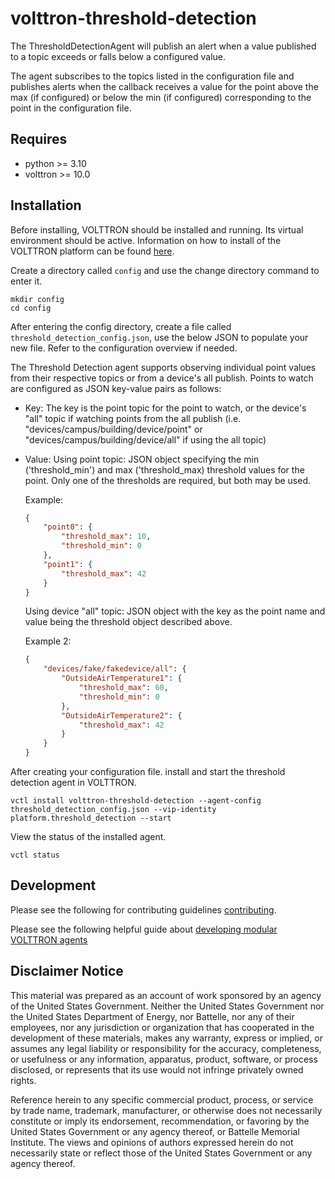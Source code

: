 # volttron-threshold-detection

The ThresholdDetectionAgent will publish an alert when a value published to a topic exceeds or falls below a configured
value.

The agent subscribes to the topics listed in the configuration file and publishes alerts when the callback receives a
value for the point above the max (if configured) or below the min (if configured) corresponding to the point in the
configuration file.

## Requires

* python >= 3.10
* volttron >= 10.0

## Installation

Before installing, VOLTTRON should be installed and running.  Its virtual environment should be active.
Information on how to install of the VOLTTRON platform can be found
[here](https://github.com/eclipse-volttron/volttron-core).

Create a directory called `config` and use the change directory command to enter it.

```shell
mkdir config
cd config
```

After entering the config directory, create a file called `threshold_detection_config.json`, use the below JSON to populate your new file. Refer to the configuration overview if needed.

The Threshold Detection agent supports observing individual point values from their respective topics or from a device's
    all publish.  Points to watch are configured as JSON key-value pairs as follows:

* Key:  The key is the point topic for the point to watch, or the device's "all" topic if watching points from the all
publish (i.e. "devices/campus/building/device/point" or "devices/campus/building/device/all" if using the all topic)

* Value:  Using point topic: JSON object specifying the min ('threshold_min') and max ('threshold_max) threshold values
for the point.  Only one of the thresholds are required, but both may be used.

    Example:

    ```json
    {
        "point0": {
            "threshold_max": 10,
            "threshold_min": 0
        },
        "point1": {
            "threshold_max": 42
        }
    }
    ```

    Using device "all" topic:  JSON object with the key as the point name and value being the threshold object described
    above.

    Example 2:

    ```json
    {
        "devices/fake/fakedevice/all": {
            "OutsideAirTemperature1": {
                "threshold_max": 60,
                "threshold_min": 0
            },
            "OutsideAirTemperature2": {
                "threshold_max": 42
            }
        }
    }
    ```

After creating your configuration file. install and start the threshold detection agent in VOLTTRON.

```shell
vctl install volttron-threshold-detection --agent-config threshold_detection_config.json --vip-identity platform.threshold_detection --start
```

View the status of the installed agent.

```shell
vctl status
```

## Development

Please see the following for contributing guidelines [contributing](https://github.com/eclipse-volttron/volttron-core/blob/develop/CONTRIBUTING.md).

Please see the following helpful guide about [developing modular VOLTTRON agents](https://github.com/eclipse-volttron/volttron-core/blob/develop/DEVELOPING_ON_MODULAR.md)

## Disclaimer Notice

This material was prepared as an account of work sponsored by an agency of the
United States Government.  Neither the United States Government nor the United
States Department of Energy, nor Battelle, nor any of their employees, nor any
jurisdiction or organization that has cooperated in the development of these
materials, makes any warranty, express or implied, or assumes any legal
liability or responsibility for the accuracy, completeness, or usefulness or any
information, apparatus, product, software, or process disclosed, or represents
that its use would not infringe privately owned rights.

Reference herein to any specific commercial product, process, or service by
trade name, trademark, manufacturer, or otherwise does not necessarily
constitute or imply its endorsement, recommendation, or favoring by the United
States Government or any agency thereof, or Battelle Memorial Institute. The
views and opinions of authors expressed herein do not necessarily state or
reflect those of the United States Government or any agency thereof.
